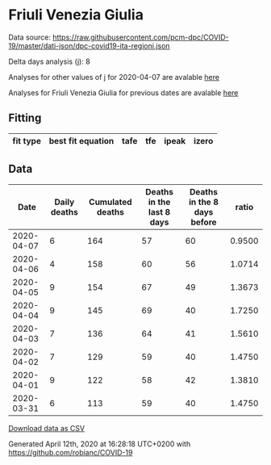 # Friuli Venezia Giulia

Data source: https://raw.githubusercontent.com/pcm-dpc/COVID-19/master/dati-json/dpc-covid19-ita-regioni.json

Delta days analysis (j): 8

Analyses for other values of j for 2020-04-07 are avalable [here](../README.md)

Analyses for Friuli Venezia Giulia for previous dates are avalable [here](../../README.md)

## Fitting 
|fit type|best fit equation|tafe|tfe|ipeak|izero|
|-------|-----|--------|------|---|---|

## Data
|Date|Daily deaths|Cumulated deaths|Deaths in the last 8 days|Deaths in the 8 days before|ratio|
|----|----------|-----------|-------|--------------------|-----|
|2020-04-07|6|164|57|60|0.9500|
|2020-04-06|4|158|60|56|1.0714|
|2020-04-05|9|154|67|49|1.3673|
|2020-04-04|9|145|69|40|1.7250|
|2020-04-03|7|136|64|41|1.5610|
|2020-04-02|7|129|59|40|1.4750|
|2020-04-01|9|122|58|42|1.3810|
|2020-03-31|6|113|59|40|1.4750|

[Download data as CSV](COVID-19_friuli_venezia_giulia_j8_2020-04-07.csv)

Generated April 12th, 2020 at 16:28:18 UTC+0200 with https://github.com/robianc/COVID-19
